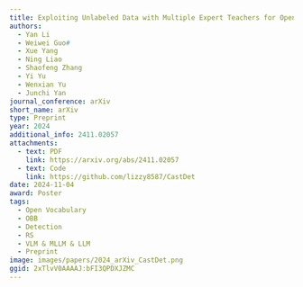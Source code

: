 ```yaml
---
title: Exploiting Unlabeled Data with Multiple Expert Teachers for Open Vocabulary Aerial Object Detection and Its Orientation Adaptation
authors:
  - Yan Li
  - Weiwei Guo#
  - Xue Yang
  - Ning Liao
  - Shaofeng Zhang
  - Yi Yu
  - Wenxian Yu
  - Junchi Yan
journal_conference: arXiv
short_name: arXiv
type: Preprint
year: 2024
additional_info: 2411.02057
attachments:
  - text: PDF
    link: https://arxiv.org/abs/2411.02057
  - text: Code
    link: https://github.com/lizzy8587/CastDet
date: 2024-11-04
award: Poster
tags:
  - Open Vocabulary
  - OBB
  - Detection
  - RS
  - VLM & MLLM & LLM
  - Preprint
image: images/papers/2024_arXiv_CastDet.png
ggid: 2xTlvV0AAAAJ:bFI3QPDXJZMC
---
```


